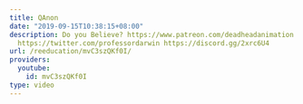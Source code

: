 ```yaml
---
title: QAnon
date: "2019-09-15T10:38:15+08:00"
description: Do you Believe? https://www.patreon.com/deadheadanimation https://www.instagram.com/re_education.official/?hl=en
  https://twitter.com/professordarwin https://discord.gg/2xrc6U4
url: /reeducation/mvC3szQKf0I/
providers:
  youtube:
    id: mvC3szQKf0I
type: video
---
```


